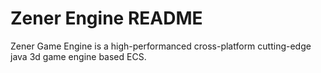 Zener Engine README
===================

Zener Game Engine is a high-performanced cross-platform cutting-edge java 3d game engine based ECS.
